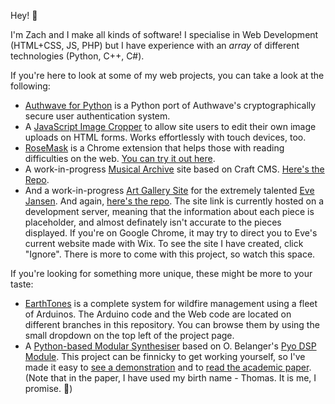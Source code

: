 <!---

- 👋 Hi, I’m @Zach-Clare
- 👀 I’m interested in ...
- 🌱 I’m currently learning ...
- 💞️ I’m looking to collaborate on ...
- 📫 How to reach me ...


Zach-Clare/Zach-Clare is a ✨ special ✨ repository because its `README.md` (this file) appears on your GitHub profile.
You can click the Preview link to take a look at your changes.
--->

Hey! 🌱

I'm Zach and I make all kinds of software! I specialise in Web Development (HTML+CSS, JS, PHP) but I have experience with an _array_ of different technologies (Python, C++, C#).

If you're here to look at some of my web projects, you can take a look at the following:
- [Authwave for Python](https://github.com/Authwave/python-client) is a Python port of Authwave's cryptographically secure user authentication system.
- A [JavaScript Image Cropper](https://github.com/Zach-Clare/js-image-cropper) to allow site users to edit their own image uploads on HTML forms. Works effortlessly with touch devices, too.
- [RoseMask](https://github.com/Zach-Clare/rosemask) is a Chrome extension that helps those with reading difficulties on the web. [You can try it out here](https://chrome.google.com/webstore/detail/rosemask/kijieflhjgpcjmnnoiiaimiffoaignjh).
- A work-in-progress [Musical Archive](https://musicalarchive.helixsoftware.uk) site based on Craft CMS. [Here's the Repo](https://github.com/Zach-Clare/musicalarchive).
- And a work-in-progress [Art Gallery Site](https://evejansenart-com.stackstaging.com/) for the extremely talented [Eve Jansen](https://www.instagram.com/evejansenart/). And again, [here's the repo](https://github.com/Zach-Clare/evejansenart). The site link is currently hosted on a development server, meaning that the information about each piece is placeholder, and almost definately isn't accurate to the pieces displayed. If you're on Google Chrome, it may try to direct you to Eve's current website made with Wix. To see the site I have created, click "Ignore". There is more to come with this project, so watch this space.

If you're looking for something more unique, these might be more to your taste:
- [EarthTones](https://github.com/eliot-chill/earthtones) is a complete system for wildfire management using a fleet of Arduinos. The Arduino code and the Web code are located on different branches in this repository. You can browse them by using the small dropdown on the top left of the project page.
- A [Python-based Modular Synthesiser](https://github.com/Zach-Clare/uol_final_year) based on O. Belanger's [Pyo DSP Module](https://github.com/belangeo/pyo). This project can be finnicky to get working yourself, so I've made it easy to [see a demonstration](https://youtu.be/T2GpbmC3jq8) and to [read the academic paper](https://github.com/Zach-Clare/uol_final_year/blob/main/Project%20Report.pdf). (Note that in the paper, I have used my birth name - Thomas. It is me, I promise. 🙌)

